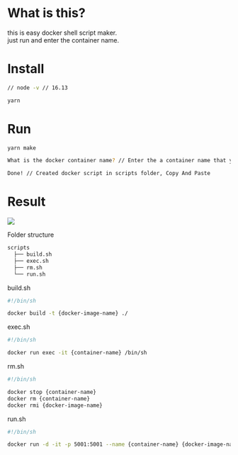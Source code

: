 # What is this?
this is easy docker shell script maker.  
just run and enter the container name.

# Install 

```sh
// node -v // 16.13

yarn
```

# Run
```sh
yarn make

What is the docker container name? // Enter the a container name that you want

Done! // Created docker script in scripts folder, Copy And Paste
```

# Result
![](https://i.imgur.com/yqd28Ql.gif)

Folder structure
```sh
scripts                    
  ├── build.sh          
  ├── exec.sh
  ├── rm.sh         
  └── run.sh
```

build.sh
```sh
#!/bin/sh

docker build -t {docker-image-name} ./
```

exec.sh
```sh
#!/bin/sh

docker run exec -it {container-name} /bin/sh
```

rm.sh
```sh
#!/bin/sh

docker stop {container-name}
docker rm {container-name}
docker rmi {docker-image-name}
```


run.sh
```sh
#!/bin/sh

docker run -d -it -p 5001:5001 --name {container-name} {docker-image-name}
```


